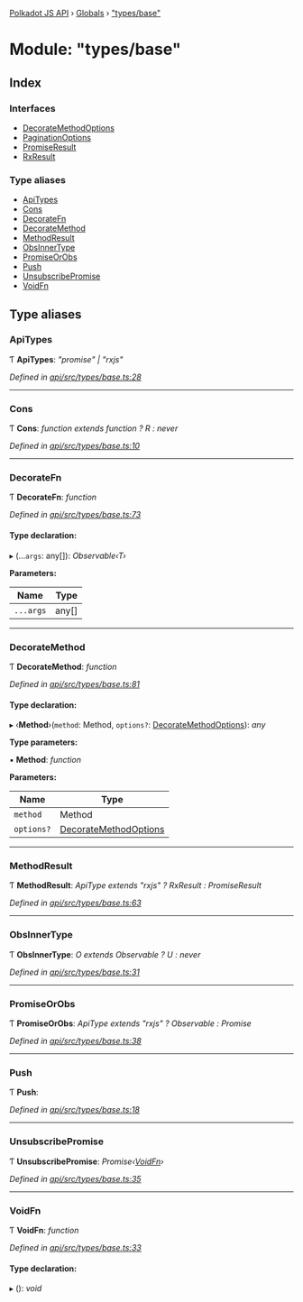 [Polkadot JS API](../README.md) › [Globals](../globals.md) › ["types/base"](_types_base_.md)

# Module: "types/base"

## Index

### Interfaces

* [DecorateMethodOptions](../interfaces/_types_base_.decoratemethodoptions.md)
* [PaginationOptions](../interfaces/_types_base_.paginationoptions.md)
* [PromiseResult](../interfaces/_types_base_.promiseresult.md)
* [RxResult](../interfaces/_types_base_.rxresult.md)

### Type aliases

* [ApiTypes](_types_base_.md#apitypes)
* [Cons](_types_base_.md#cons)
* [DecorateFn](_types_base_.md#decoratefn)
* [DecorateMethod](_types_base_.md#decoratemethod)
* [MethodResult](_types_base_.md#methodresult)
* [ObsInnerType](_types_base_.md#obsinnertype)
* [PromiseOrObs](_types_base_.md#promiseorobs)
* [Push](_types_base_.md#push)
* [UnsubscribePromise](_types_base_.md#unsubscribepromise)
* [VoidFn](_types_base_.md#voidfn)

## Type aliases

###  ApiTypes

Ƭ **ApiTypes**: *"promise" | "rxjs"*

*Defined in [api/src/types/base.ts:28](https://github.com/polkadot-js/api/blob/646e64c286/packages/api/src/types/base.ts#L28)*

___

###  Cons

Ƭ **Cons**: *function extends function ? R : never*

*Defined in [api/src/types/base.ts:10](https://github.com/polkadot-js/api/blob/646e64c286/packages/api/src/types/base.ts#L10)*

___

###  DecorateFn

Ƭ **DecorateFn**: *function*

*Defined in [api/src/types/base.ts:73](https://github.com/polkadot-js/api/blob/646e64c286/packages/api/src/types/base.ts#L73)*

#### Type declaration:

▸ (...`args`: any[]): *Observable‹T›*

**Parameters:**

Name | Type |
------ | ------ |
`...args` | any[] |

___

###  DecorateMethod

Ƭ **DecorateMethod**: *function*

*Defined in [api/src/types/base.ts:81](https://github.com/polkadot-js/api/blob/646e64c286/packages/api/src/types/base.ts#L81)*

#### Type declaration:

▸ ‹**Method**›(`method`: Method, `options?`: [DecorateMethodOptions](../interfaces/_types_base_.decoratemethodoptions.md)): *any*

**Type parameters:**

▪ **Method**: *function*

**Parameters:**

Name | Type |
------ | ------ |
`method` | Method |
`options?` | [DecorateMethodOptions](../interfaces/_types_base_.decoratemethodoptions.md) |

___

###  MethodResult

Ƭ **MethodResult**: *ApiType extends "rxjs" ? RxResult<F> : PromiseResult<F>*

*Defined in [api/src/types/base.ts:63](https://github.com/polkadot-js/api/blob/646e64c286/packages/api/src/types/base.ts#L63)*

___

###  ObsInnerType

Ƭ **ObsInnerType**: *O extends Observable<infer U> ? U : never*

*Defined in [api/src/types/base.ts:31](https://github.com/polkadot-js/api/blob/646e64c286/packages/api/src/types/base.ts#L31)*

___

###  PromiseOrObs

Ƭ **PromiseOrObs**: *ApiType extends "rxjs" ? Observable<T> : Promise<T>*

*Defined in [api/src/types/base.ts:38](https://github.com/polkadot-js/api/blob/646e64c286/packages/api/src/types/base.ts#L38)*

___

###  Push

Ƭ **Push**:

*Defined in [api/src/types/base.ts:18](https://github.com/polkadot-js/api/blob/646e64c286/packages/api/src/types/base.ts#L18)*

___

###  UnsubscribePromise

Ƭ **UnsubscribePromise**: *Promise‹[VoidFn](_types_base_.md#voidfn)›*

*Defined in [api/src/types/base.ts:35](https://github.com/polkadot-js/api/blob/646e64c286/packages/api/src/types/base.ts#L35)*

___

###  VoidFn

Ƭ **VoidFn**: *function*

*Defined in [api/src/types/base.ts:33](https://github.com/polkadot-js/api/blob/646e64c286/packages/api/src/types/base.ts#L33)*

#### Type declaration:

▸ (): *void*
